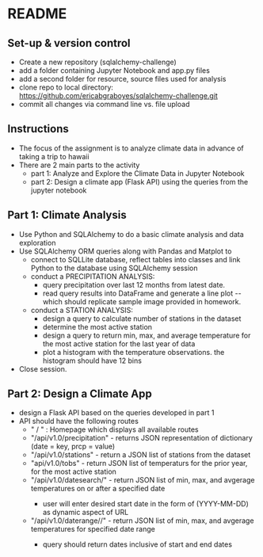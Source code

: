 # README

## Set-up & version control
* Create a new repository (sqlalchemy-challenge)
* add a folder containing Jupyter Notebook and app.py files
* add a second folder for resource, source files used for analysis
* clone repo to local directory: https://github.com/ericabgraboyes/sqlalchemy-challenge.git
* commit all changes via command line vs. file upload

## Instructions
* The focus of the assignment is to analyze climate data in advance of taking a trip to hawaii 
* There are 2 main parts to the activity
    * part 1: Analyze and Explore the Climate Data in Jupyter Notebook
    * part 2: Design a climate app (Flask API) using the queries from the jupyter notebook

## Part 1: Climate Analysis
* Use Python and SQLAlchemy to do a basic climate analysis and data exploration
* Use SQLAlchemy ORM queries along with Pandas and Matplot to
    * connect to SQLLite database, reflect tables into classes and link Python to the database using SQLAlchemy session
    * conduct a PRECIPITATION ANALYSIS: 
        * query precipitation over last 12 months from latest date. 
        * read query results into DataFrame and generate a line plot -- which should replicate sample image provided in homework.
    * conduct a STATION ANALYSIS:
        * design a query to calculate number of stations in the dataset
        * determine the most active station
        * design a query to return min, max, and average temperature for the most active station for the last year of data
        * plot a histogram with the temperature observations. the histogram should have 12 bins
* Close session.

## Part 2: Design a Climate App
* design a Flask API based on the queries developed in part 1
* API should have the following routes
    * " / " : Homepage which displays all available routes
    * "/api/v1.0/precipitation" - returns JSON representation of dictionary (date = key, prcp = value)
    * "/api/v1.0/stations" - return a JSON list of stations from the dataset
    * "api/v1.0/tobs" - return JSON list of temperaturs for the prior year, for the most active station
    * "/api/v1.0/datesearch/<start>" - return JSON list of min, max, and avgerage temperatures on or after a specified date
        * user will enter desired start date in the form of (YYYY-MM-DD) as dynamic aspect of URL
    * "/api/v1.0/daterange/<start>/<end>" - return JSON list of min, max, and avgerage temperatures for specified date range
        * query should return dates inclusive of start and end dates